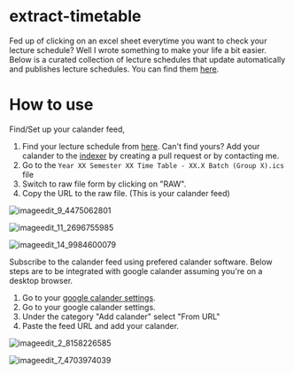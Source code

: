 # extract-timetable

Fed up of clicking on an excel sheet everytime you want to check your lecture schedule? Well I wrote something to make your life a bit easier. 
Below is a curated collection of lecture schedules that update automatically and publishes lecture schedules. 
You can find them [here](https://github.com/AyoItsYas/extract-timetable/tree/main/calanders).

# How to use

Find/Set up your calander feed,
  1. Find your lecture schedule from [here](https://github.com/AyoItsYas/extract-timetable/tree/main/calanders).
     Can't find yours? Add your calander to the [indexer](https://github.com/AyoItsYas/extract-timetable/blob/main/timetables.index) 
     by creating a pull request or by contacting me.
  2. Go to the `Year XX Semester XX Time Table - XX.X Batch (Group X).ics` file
  3. Switch to raw file form by clicking on "RAW".
  4. Copy the URL to the raw file. (This is your calander feed)

![imageedit_9_4475062801](https://github.com/AyoItsYas/extract-timetable/assets/50617221/9f4d71fc-aaeb-4699-b170-0fc3666da655)

![imageedit_11_2696755985](https://github.com/AyoItsYas/extract-timetable/assets/50617221/8ecd1b0e-8146-4533-9143-d34636a68d7b)

![imageedit_14_9984600079](https://github.com/AyoItsYas/extract-timetable/assets/50617221/1a58a4f1-4f41-4d4f-9aef-eeae1781085b)

 Subscribe to the calander feed using prefered calander software. Below steps are to be integrated with google calander assuming you're on a desktop browser.
  1. Go to your [google calander settings](https://calendar.google.com/calendar/).
  2. Go to your google calander settings.
  3. Under the category "Add calander" select "From URL"
  4. Paste the feed URL and add your calander.

![imageedit_2_8158226585](https://github.com/AyoItsYas/extract-timetable/assets/50617221/755ce2b9-da39-4608-bc3b-e64404228a7a)

![imageedit_7_4703974039](https://github.com/AyoItsYas/extract-timetable/assets/50617221/978109fd-2a2d-4373-99ba-03d26fe0427e)
